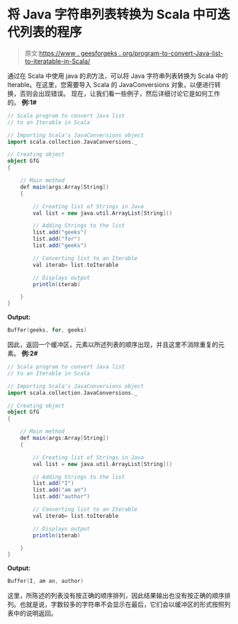 # 将 Java 字符串列表转换为 Scala 中可迭代列表的程序

> 原文:[https://www . geesforgeks . org/program-to-convert-Java-list-to-iteratable-in-Scala/](https://www.geeksforgeeks.org/program-to-convert-java-list-of-strings-to-an-iterable-in-scala/)

通过在 Scala 中使用 java 的*到*方法，可以将 Java 字符串列表转换为 Scala 中的 Iterable。在这里，您需要导入 Scala 的 JavaConversions 对象，以便进行转换，否则会出现错误。
现在，让我们看一些例子，然后详细讨论它是如何工作的。
**例:1#**

```scala
// Scala program to convert Java list 
// to an Iterable in Scala

// Importing Scala's JavaConversions object
import scala.collection.JavaConversions._

// Creating object
object GfG
{ 

    // Main method
    def main(args:Array[String])
    {

        // Creating list of Strings in Java
        val list = new java.util.ArrayList[String]()

        // Adding Strings to the list
        list.add("geeks")
        list.add("for")
        list.add("geeks")

        // Converting list to an Iterable
        val iterab= list.toIterable

        // Displays output
        println(iterab)

    }
}
```

**Output:**

```scala
Buffer(geeks, for, geeks)

```

因此，返回一个缓冲区，元素以所述列表的顺序出现，并且这里不消除重复的元素。
**例:2#**

```scala
// Scala program to convert Java list 
// to an Iterable in Scala

// Importing Scala's JavaConversions object
import scala.collection.JavaConversions._

// Creating object
object GfG
{ 

    // Main method
    def main(args:Array[String])
    {

        // Creating list of Strings in Java
        val list = new java.util.ArrayList[String]()

        // Adding Strings to the list
        list.add("I")
        list.add("am an")
        list.add("author")

        // Converting list to an Iterable 
        val iterab= list.toIterable

        // Displays output
        println(iterab)

    }
}
```

**Output:**

```scala
Buffer(I, am an, author)

```

这里，所陈述的列表没有按正确的顺序排列，因此结果输出也没有按正确的顺序排列。也就是说，字数较多的字符串不会显示在最后，它们会以缓冲区的形式按照列表中的说明返回。